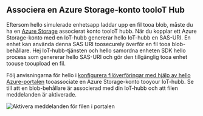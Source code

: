 ## <a name="associate-an-azure-storage-account-tooiot-hub"></a>Associera en Azure Storage-konto tooIoT Hub

Eftersom hello simulerade enhetsapp laddar upp en fil tooa blob, måste du ha en [Azure Storage](../articles/storage/common/storage-create-storage-account.md#create-a-storage-account) associerat konto tooIoT hubb. När du kopplar ett Azure Storage-konto med en IoT-hubb genererar hello IoT-hubb en SAS-URI. En enhet kan använda denna SAS URI toosecurely överför en fil tooa blob-behållare. Hej IoT-hubb-tjänsten och hello samordna enheten SDK hello process som genererar hello SAS-URI och gör den tillgänglig tooa enhet toouse tooupload en fil.

Följ anvisningarna för hello i [konfigurera filöverföringar med hjälp av hello Azure-portalen](../articles/iot-hub/iot-hub-configure-file-upload.md) tooassociate en Azure Storage-konto tooyour IoT-hubb. Se till att en blob-behållare är associerad med din IoT-hubb och att filen meddelanden är aktiverade.

![Aktivera meddelanden för filen i portalen](media/iot-hub-associate-storage/enable-file-notifications.png)